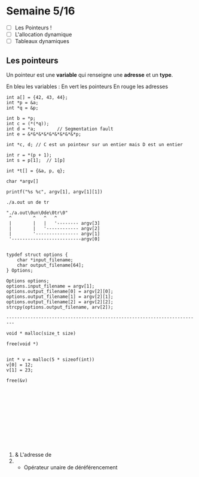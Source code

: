 # Semaine 5/16

- [ ] Les Pointeurs !
- [ ] L'allocation dynamique
- [ ] Tableaux dynamiques

## Les pointeurs

Un pointeur est une **variable** qui renseigne une **adresse** et un **type**.


En bleu les variables : 
En vert les pointeurs
En rouge les adresses

```
int a[] = {42, 43, 44};
int *p = &a;
int *q = &p;

int b = *p; 
int c = (*(*q));
int d = *a;        // Segmentation fault
int e = &*&*&*&*&*&*&*&*&*p;

int *c, d; // C est un pointeur sur un entier mais D est un entier

int r = *(p + 1);
int s = p[1];  // 1[p]

int *t[] = {&a, p, q};

char *argv[] 

printf("%s %c", argv[1], argv[1][1])

./a.out un de tr

"./a.out\0un\0de\0tr\0"
 ^        ^   ^   ^
 |        |   |   '-------- argv[3]
 |        |   '------------ argv[2]
 |        '---------------- argv[1]
 '--------------------------argv[0]


typdef struct options {
    char *input_filename;
    char output_filename[64];
} Options;

Options options;
options.input_filename = argv[1];
options.output_filename[0] = argv[2][0];
options.output_filename[1] = argv[2][1];
options.output_filename[2] = argv[2][2];
strcpy(options.output_filename, arv[2]); 

-------------------------------------------------------------------------

void * malloc(size_t size)

free(void *)


int * v = malloc(5 * sizeof(int))
v[0] = 12;
v[1] = 23;

free(&v)









 



```


1. & L'adresse de 
2. * Opérateur unaire de déréférencement 


